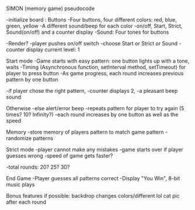 SIMON (memory game) pseudocode

-initialize board : Buttons
-Four buttons, four different colors: red, blue, green, yellow
-A different sound/beep for each color
-on/off, Start, Strict, Sound(on/off) and a counter display
-Sound: Four tones for buttons


-Render?
-player pushes on/off switch
-choose Start or Strict or Sound
-counter display current level: 1

Start mode
-Game starts with easy pattern: one button lights up with a tone, waits 
-Timing (Asynchronous function, setInterval method, setTimeout) for player to press button
-As game progress, each round increases previous pattern by one button


-if player chose the right pattern, 
-counter displays 2,
	-a pleasant beep sound

Otherwise
	-else alert/error beep
	-repeats pattern for player to try again (5 times? 10? Infinity?)
	-each round increases by one button as well as the speed

Memory
	-store memory of players pattern to match game pattern
    -randomize patterns


Strict mode
	-player cannot make any mistakes
	-game starts over if player guesses wrong
	-speed of game gets faster?

-total rounds: 20? 25? 30?

End Game
    -Player guesses all patterns correct
    -Display "You Win", 8-bit music plays

Bonus features if possible: backdrop changes colors/different lol cat pic after each round
